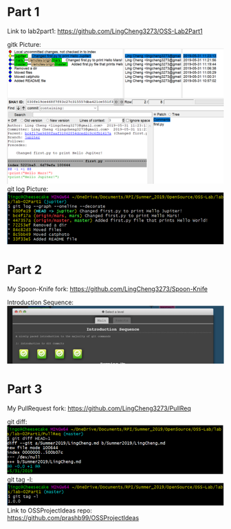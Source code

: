 # Part 1
Link to lab2part1: https://github.com/LingCheng3273/OSS-Lab2Part1 

gitk Picture: ![gitk](gitk.png)
git log Picture: ![gitlog](gitlog.png)

# Part 2
My Spoon-Knife fork: https://github.com/LingCheng3273/Spoon-Knife

Introduction Sequence: ![Introduction Sequence](IntroSequence.png)

# Part 3
My PullRequest fork: https://github.com/LingCheng3273/PullReq

git diff: ![gitdif](gitdif.png)
git tag -l: ![gittag](gittag.png)
Link to OSSProjectIdeas repo: https://github.com/prashb99/OSSProjectIdeas

